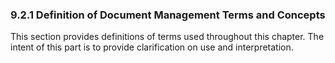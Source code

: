 ### 9.2.1 Definition of Document Management Terms and Concepts

This section provides definitions of terms used throughout this chapter. The intent of this part is to provide clarification on use and interpretation.
